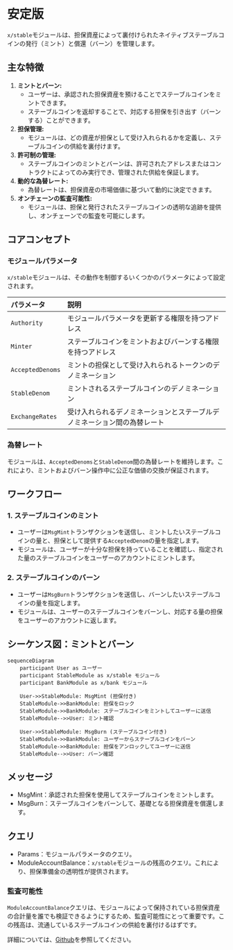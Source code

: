 # 安定版

`x/stable`モジュールは、担保資産によって裏付けられたネイティブステーブルコインの発行（ミント）と償還（バーン）を管理します。

## 主な特徴

1. **ミントとバーン:**
    * ユーザーは、承認された担保資産を預けることでステーブルコインをミントできます。
    * ステーブルコインを返却することで、対応する担保を引き出す（バーンする）ことができます。
2. **担保管理:**
    * モジュールは、どの資産が担保として受け入れられるかを定義し、ステーブルコインの供給を裏付けます。
3. **許可制の管理:**
    * ステーブルコインのミントとバーンは、許可されたアドレスまたはコントラクトによってのみ実行でき、管理された供給を保証します。
4. **動的な為替レート:**
    * 為替レートは、担保資産の市場価値に基づいて動的に決定できます。
5. **オンチェーンの監査可能性:**
    * モジュールは、担保と発行されたステーブルコインの透明な追跡を提供し、オンチェーンでの監査を可能にします。

## コアコンセプト

### モジュールパラメータ

`x/stable`モジュールは、その動作を制御するいくつかのパラメータによって設定されます。

| パラメータ | 説明 |
| :--- | :--- |
| `Authority` | モジュールパラメータを更新する権限を持つアドレス |
| `Minter` | ステーブルコインをミントおよびバーンする権限を持つアドレス |
| `AcceptedDenoms` | ミントの担保として受け入れられるトークンのデノミネーション |
| `StableDenom` | ミントされるステーブルコインのデノミネーション |
| `ExchangeRates` | 受け入れられるデノミネーションとステーブルデノミネーション間の為替レート |

### 為替レート

モジュールは、`AcceptedDenoms`と`StableDenom`間の為替レートを維持します。これにより、ミントおよびバーン操作中に公正な価値の交換が保証されます。

## ワークフロー

### 1. ステーブルコインのミント

* ユーザーは`MsgMint`トランザクションを送信し、ミントしたいステーブルコインの量と、担保として提供する`AcceptedDenom`の量を指定します。
* モジュールは、ユーザーが十分な担保を持っていることを確認し、指定された量のステーブルコインをユーザーのアカウントにミントします。

### 2. ステーブルコインのバーン

* ユーザーは`MsgBurn`トランザクションを送信し、バーンしたいステーブルコインの量を指定します。
* モジュールは、ユーザーのステーブルコインをバーンし、対応する量の担保をユーザーのアカウントに返します。

## シーケンス図：ミントとバーン

```mermaid
sequenceDiagram
    participant User as ユーザー
    participant StableModule as x/stable モジュール
    participant BankModule as x/bank モジュール

    User->>StableModule: MsgMint (担保付き)
    StableModule->>BankModule: 担保をロック
    StableModule->>BankModule: ステーブルコインをミントしてユーザーに送信
    StableModule-->>User: ミント確認

    User->>StableModule: MsgBurn (ステーブルコイン付き)
    StableModule->>BankModule: ユーザーからステーブルコインをバーン
    StableModule->>BankModule: 担保をアンロックしてユーザーに送信
    StableModule-->>User: バーン確認
```

## メッセージ

* MsgMint：承認された担保を使用してステーブルコインをミントします。
* MsgBurn：ステーブルコインをバーンして、基礎となる担保資産を償還します。

## クエリ

* Params：モジュールパラメータのクエリ。
* ModuleAccountBalance：`x/stable`モジュールの残高のクエリ。これにより、担保準備金の透明性が提供されます。

### 監査可能性

`ModuleAccountBalance`クエリは、モジュールによって保持されている担保資産の合計量を誰でも検証できるようにするため、監査可能性にとって重要です。この残高は、流通しているステーブルコインの供給を裏付けるはずです。

詳細については、[Github](https://github.com/sunriselayer/sunrise/tree/main/x/stable)を参照してください。
